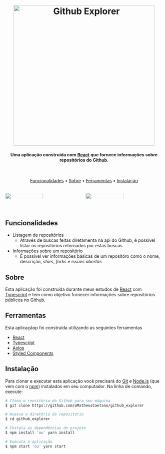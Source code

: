 
<h1 align="center">
  <img
    src="https://raw.githubusercontent.com/oMatheusCaetano/github_explorer/20f042483c24e1b029f351248ef0b6ea6bdb3cc5/src/assets/logo.svg"
    alt="Github Explorer" 
    width="450"
  />
</h1>

<h4 align="center">
  Uma aplicação construída com 
  <a href="https://reactjs.org/" target="_blank">React</a>
  que fornece informações sobre repositórios do Github.
</h4>

<br>

<p align="center">
  <a href="#funcionalidades">Funcionalidades</a> •
  <a href="#sobre">Sobre</a> •
  <a href="#ferramentas">Ferramentas</a> •
  <a href="#instalação">Instalação</a>
</p>

<br>

<div style="display: flex; align-items: center; justify-content: space-between;">
  <img
    style="width: 49%"
    src="https://raw.githubusercontent.com/oMatheusCaetano/repositories-images/master/github_explorer/home-page.png"
    alt="" 
  />
  <img
  style="width: 49%"
    src="https://raw.githubusercontent.com/oMatheusCaetano/repositories-images/master/github_explorer/repositories-information-page.png"
    alt="" 
  />
</div>

<br>
<br>

## Funcionalidades
* Listagem de repositórios
  - Através de buscas feitas diretamenta na api do Github, é possível listar os repositórios retornados por estas buscas.
* Informações sobre um repositório
  - É possível ver informações básicas de um repositóro como o nome, descrição, *stars*, *forks* e *issues abertas*


## Sobre
Esta aplicação foi construída  durante meus estudos de [React](https://reactjs.org/) com [Typescript](https://www.typescriptlang.org/) e tem como objetivo fornecer informações sobre repositórios públicos no Github.

## Ferramentas
Esta aplicaçãop foi construída utilizando as seguintes ferramentas

- [React](https://reactjs.org/)
- [Typescript](https://www.typescriptlang.org/)
- [Axios](https://github.com/axios/axios)
- [Styled Components](https://styled-components.com/)

## Instalação
Para clonar e executar esta aplicação você precisará do [Git](https://git-scm.com) e [Node.js](https://nodejs.org/en/download/) (que vem com o [npm](http://npmjs.com)) instalados em seu computador. Na linha de comando, execute:

```bash
# Clona o reositório do Github para seu máquina
$ git clone https://github.com/oMatheusCaetano/github_explorer

# Acessa o diretório do repositório
$ cd github_explorer

# Instala as dependências do projeto
$ npm install 'ou' yarn install

# Executa a aplicação
$ npm start 'ou' yarn start
```
